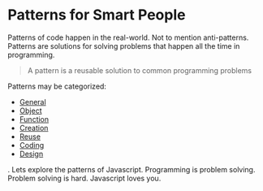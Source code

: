 # Patterns for Smart People

Patterns of code happen in the real-world. Not to mention anti-patterns. Patterns are solutions for solving problems that happen all the time in programming. 

> A pattern is a reusable solution to common programming problems 

Patterns may be categorized:

* [General](https://github.com/landonsanders/javascript-patterns.github.io/tree/master/general)
* [Object](https://github.com/landonsanders/javascript-patterns.github.io/tree/master/object)
* [Function](https://github.com/landonsanders/javascript-patterns.github.io/tree/master/function)
* [Creation](https://github.com/landonsanders/javascript-patterns.github.io/tree/master/creation)
* [Reuse](https://github.com/landonsanders/javascript-patterns.github.io/tree/master/reuse)
* [Coding](https://github.com/landonsanders/javascript-patterns.github.io/tree/master/coding)
* [Design](https://github.com/landonsanders/javascript-patterns.github.io/tree/master/design)

. Lets explore the patterns of Javascript. Programming is problem solving. Problem solving is hard. Javascript loves you.

